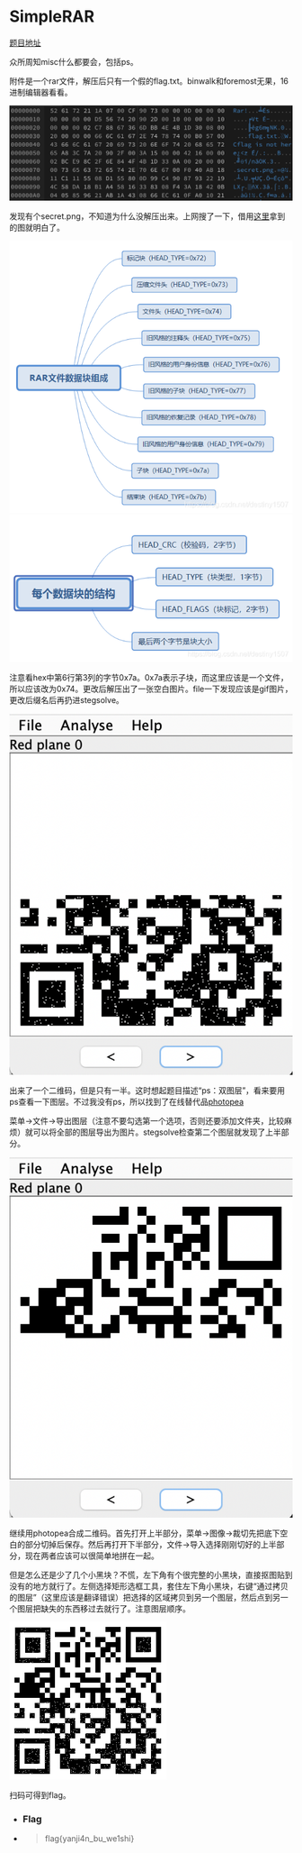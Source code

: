 # SimpleRAR

[题目地址](https://adworld.xctf.org.cn/challenges/details?hash=c6787270-1af2-47cf-b10b-21c9e531efbe_2)

众所周知misc什么都要会，包括ps。

附件是一个rar文件，解压后只有一个假的flag.txt。binwalk和foremost无果，16进制编辑器看看。

![hex](../../images/hex.png)

发现有个secret.png，不知道为什么没解压出来。上网搜了一下，借用[这里](https://blog.csdn.net/destiny1507/article/details/89928234)拿到的图就明白了。

![1](../../images/20200205114903696.png)
![2](../../images/20200205114614945.png)

注意看hex中第6行第3列的字节0x7a。0x7a表示子块，而这里应该是一个文件，所以应该改为0x74。更改后解压出了一张空白图片。file一下发现应该是gif图片，更改后缀名后再扔进stegsolve。

![code](../../images/rCode.png)

出来了一个二维码，但是只有一半。这时想起题目描述“ps：双图层”，看来要用ps查看一下图层。不过我没有ps，所以找到了在线替代品[photopea](https://www.photopea.com/)

菜单->文件->导出图层（注意不要勾选第一个选项，否则还要添加文件夹，比较麻烦）就可以将全部的图层导出为图片。stegsolve检查第二个图层就发现了上半部分。

![code](../../images/uCode.png)

继续用photopea合成二维码。首先打开上半部分，菜单->图像->裁切先把底下空白的部分切掉后保存。然后再打开下半部分，文件->导入选择刚刚切好的上半部分，现在两者应该可以很简单地拼在一起。

但是怎么还是少了几个小黑块？不慌，左下角有个很完整的小黑块，直接抠图贴到没有的地方就行了。左侧选择矩形选框工具，套住左下角小黑块，右键“通过拷贝的图层”（这里应该是翻译错误）把选择的区域拷贝到另一个图层，然后点到另一个图层把缺失的东西移过去就行了。注意图层顺序。

![result](../../images/solved.png)

扫码可得到flag。

- ### Flag
- > flag{yanji4n_bu_we1shi} 